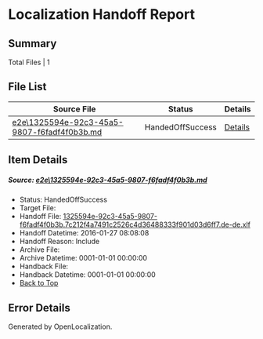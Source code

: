 # <a name='report-top'></a> Localization Handoff Report

## Summary
 Total Files | 1

## File List
 Source File | Status | Details 
 ----------- | ------ | ------- 
 [e2e\1325594e-92c3-45a5-9807-f6fadf4f0b3b.md](https://github.com/OpenLocalizationTest/oltest/blob/59b687215b6aa106a1ddb8ffbe5a4d3da0466798/e2e/1325594e-92c3-45a5-9807-f6fadf4f0b3b.md) | HandedOffSuccess | [Details](#caa5c2c503da8e934493ec8ff64f1f3bea4c439d1)

## Item Details
##### <a name='caa5c2c503da8e934493ec8ff64f1f3bea4c439d1'></a> Source: [e2e\1325594e-92c3-45a5-9807-f6fadf4f0b3b.md](https://github.com/OpenLocalizationTest/oltest/blob/59b687215b6aa106a1ddb8ffbe5a4d3da0466798/e2e/1325594e-92c3-45a5-9807-f6fadf4f0b3b.md)
* Status: HandedOffSuccess
* Target File: 
* Handoff File: [1325594e-92c3-45a5-9807-f6fadf4f0b3b.7c212f4a7491c2526c4d36488333f901d03d6ff7.de-de.xlf](https://github.com/OpenLocalizationTestOrg/olhandoff/blob/9e50205a172ecae76f926984e661b30b7d75651e/ol-handoff/OpenLocalizationTestOrg/oltest.de-de/tianzh/1325594e-92c3-45a5-9807-f6fadf4f0b3b.7c212f4a7491c2526c4d36488333f901d03d6ff7.de-de.xlf)
* Handoff Datetime: 2016-01-27 08:08:08
* Handoff Reason: Include
* Archive File: 
* Archive Datetime: 0001-01-01 00:00:00
* Handback File: 
* Handback Datetime: 0001-01-01 00:00:00
* [Back to Top](#report-top)


## Error Details

Generated by OpenLocalization.
